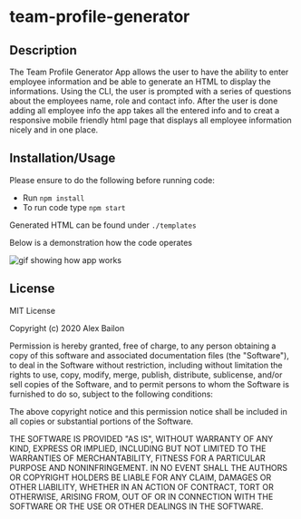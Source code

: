 # team-profile-generator
 
 ## Description
 
The Team Profile Generator App allows the user to have the ability to enter employee information and be able to generate an HTML to display the informations. Using the CLI, the user is prompted with a series of questions about the employees name, role and contact info. After the user is done adding all employee info the app takes all the entered info and to creat a responsive mobile friendly html page that displays all employee information nicely and in one place.

## Installation/Usage 
Please ensure to do the following before running code: 
* Run `npm install` 
* To run code type `npm start`

Generated HTML can be found under `./templates`

Below is a demonstration how the code operates

![gif showing how app works](./assets/team-generator.gif)

## License
MIT License

Copyright (c) 2020 Alex Bailon

Permission is hereby granted, free of charge, to any person obtaining a copy
of this software and associated documentation files (the "Software"), to deal
in the Software without restriction, including without limitation the rights
to use, copy, modify, merge, publish, distribute, sublicense, and/or sell
copies of the Software, and to permit persons to whom the Software is
furnished to do so, subject to the following conditions:

The above copyright notice and this permission notice shall be included in all
copies or substantial portions of the Software.

THE SOFTWARE IS PROVIDED "AS IS", WITHOUT WARRANTY OF ANY KIND, EXPRESS OR
IMPLIED, INCLUDING BUT NOT LIMITED TO THE WARRANTIES OF MERCHANTABILITY,
FITNESS FOR A PARTICULAR PURPOSE AND NONINFRINGEMENT. IN NO EVENT SHALL THE
AUTHORS OR COPYRIGHT HOLDERS BE LIABLE FOR ANY CLAIM, DAMAGES OR OTHER
LIABILITY, WHETHER IN AN ACTION OF CONTRACT, TORT OR OTHERWISE, ARISING FROM,
OUT OF OR IN CONNECTION WITH THE SOFTWARE OR THE USE OR OTHER DEALINGS IN THE
SOFTWARE.